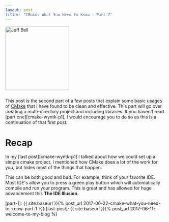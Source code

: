```yaml
---
layout: post
title:  "CMake: What You Need to Know - Part 2"
---
```

<img src="{{ site.url }}/assets/jeff-web.jpg" 
     alt="Jeff Bell" 
     style="width: 200px; height: 200px; padding-bottom: 25px" />  
This post is the second part of a few posts that explain some basic usages of
[CMake][cmake] that I have found to be clean and effective. This part will go
over creating a multi-directory project and including libraries. If you haven't 
read [part one][cmake-wyntk-p1], I would encourage you to do so as this is a 
continuation of that first post.

# Recap

In my [last post][cmake-wyntk-p1] I talked about how we could set up a simple
cmake project. I mentioned how CMake does a lot of the work for you, but hides
most of the things that happen. 

This can be both good and bad. For example,
think of your favorite IDE. Most IDE's allow you to press a green play button
which will automatically compile and run your program. This is great and has
allowed for huge advancement
this **The IDE Illusion**. 



[cmake]:          https://cmake.org
[cmake-tutorial]: https://cmake.org/cmake-tutorial/
[cmake-commands]: https://cmake.org/cmake/help/v3.8/manual/cmake-commands.7.html
[clion]:          https://www.jetbrains.com/clion/

[cmake-wyntk]:  https://github.com/jhbell/cmake-wyntk
[part-1]:       {{ site.baseurl }}{% post_url 2017-06-22-cmake-what-you-need-to-know-part-1 %}
[last-post]:    {{ site.baseurl }}{% post_url 2017-06-11-welcome-to-my-blog %}
